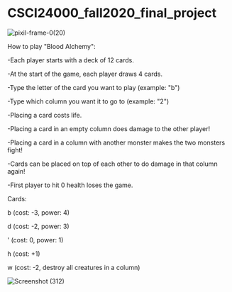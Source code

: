 # CSCI24000_fall2020_final_project

![pixil-frame-0(20)](https://media.github.iu.edu/user/16946/files/2fa37b80-a71f-11eb-9d1b-4f49ce197385)

How to play "Blood Alchemy":

-Each player starts with a deck of 12 cards.

-At the start of the game, each player draws 4 cards.

-Type the letter of the card you want to play (example: "b")

-Type which column you want it to go to (example: "2")

-Placing a card costs life.

-Placing a card in an empty column does damage to the other player!

-Placing a card in a column with another monster makes the two monsters fight!

-Cards can be placed on top of each other to do damage in that column again!

-First player to hit 0 health loses the game.

Cards:

b (cost: -3, power: 4)

d (cost: -2, power: 3)

' (cost: 0, power: 1)

h (cost: +1)

w (cost: -2, destroy all creatures in a column)

![Screenshot (312)](https://media.github.iu.edu/user/16946/files/a0499880-a71d-11eb-8b33-c60e597bdba8)

